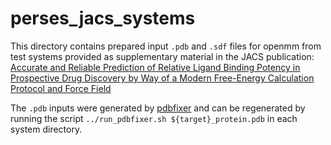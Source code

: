 # perses_jacs_systems
This directory contains prepared input `.pdb` and `.sdf` files for openmm from test systems provided as supplementary material in the JACS publication: [Accurate and Reliable Prediction of Relative Ligand Binding Potency in Prospective Drug Discovery by Way of a Modern Free-Energy Calculation Protocol and Force Field](https://pubs.acs.org/doi/abs/10.1021/ja512751q)

The `.pdb` inputs were generated by [pdbfixer](https://github.com/pandegroup/pdbfixer.git) and can be regenerated by running the script `../run_pdbfixer.sh ${target}_protein.pdb` in each system directory.
